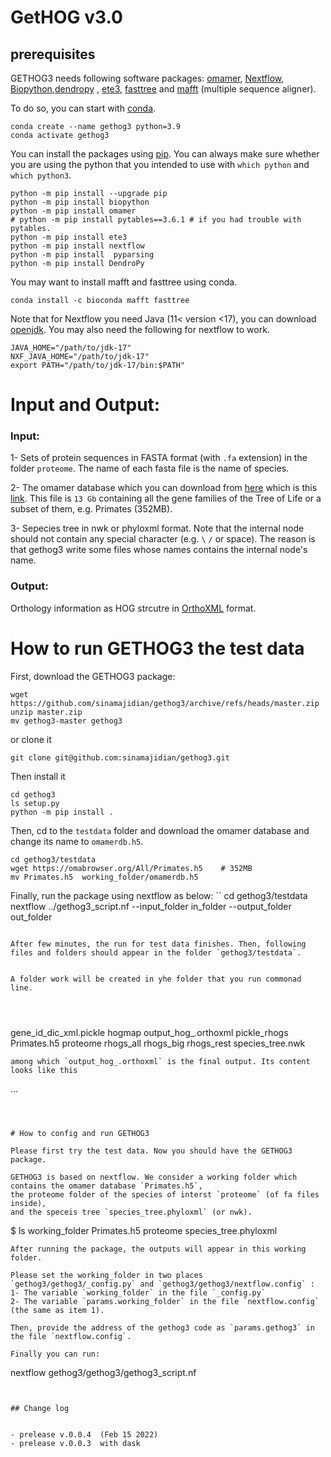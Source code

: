 GetHOG v3.0
======




## prerequisites

GETHOG3 needs following software packages:  [omamer](https://github.com/DessimozLab/omamer),  [Nextflow](https://nextflow.io/),
[Biopython](https://github.com/biopython/biopython),[dendropy](https://dendropy.org/) , [ete3](http://etetoolkit.org), [fasttree](http://www.microbesonline.org/fasttree/)
and [mafft](http://mafft.cbrc.jp/alignment/software/) (multiple sequence aligner).

To do so, you can start with [conda](https://docs.conda.io/en/latest/miniconda.html).
```
conda create --name gethog3 python=3.9
conda activate gethog3
```
You can install the packages using [pip](https://pypi.org/).
You can always make sure whether you are using the python that you intended to use with `which python`  and `which python3`.
``` 
python -m pip install --upgrade pip
python -m pip install biopython
python -m pip install omamer
# python -m pip install pytables==3.6.1 # if you had trouble with pytables.
python -m pip install ete3  
python -m pip install nextflow
python -m pip install  pyparsing
python -m pip install DendroPy 
```

You may want to install mafft and fasttree using conda. 
```  
conda install -c bioconda mafft fasttree
```

Note that for Nextflow you need Java (11< version <17), you can download [openjdk](https://jdk.java.net/java-se-ri/17). You may also need the following for nextflow to work.
```
JAVA_HOME="/path/to/jdk-17"
NXF_JAVA_HOME="/path/to/jdk-17"
export PATH="/path/to/jdk-17/bin:$PATH"
```



# Input and Output: 

### Input: 
1- Sets of protein sequences in FASTA format (with `.fa` extension) in the folder `proteome`. The name of each fasta file is the name of species.

2- The omamer database which you can download from [here](https://omabrowser.org/oma/current/) which is this [link](https://omabrowser.org/All/LUCA.h5). 
This file is `13 Gb` containing all the gene families of the Tree of Life or a subset of them, e.g. Primates (352MB). 

3- Sepecies tree in nwk or phyloxml format. Note that the internal node should not contain any special character (e.g. `\`  `/` or space). 
The reason is that gethog3 write some files whose names contains the internal node's name. 

### Output:
Orthology information as HOG strcutre in [OrthoXML](https://orthoxml.org/) format.




# How to run GETHOG3 the test data
First, download the GETHOG3 package:
```
wget https://github.com/sinamajidian/gethog3/archive/refs/heads/master.zip
unzip master.zip
mv gethog3-master gethog3
```
or clone it 
```
git clone git@github.com:sinamajidian/gethog3.git
```
Then install it
```
cd gethog3
ls setup.py
python -m pip install . 
```


Then, cd to the `testdata` folder and download the omamer database and change its name to `omamerdb.h5`.
```
cd gethog3/testdata
wget https://omabrowser.org/All/Primates.h5    # 352MB
mv Primates.h5  working_folder/omamerdb.h5 
```




Finally, run the package using nextflow as below:
``
cd gethog3/testdata
nextflow ../gethog3_script.nf  --input_folder in_folder   --output_folder out_folder
```

After few minutes, the run for test data finishes. Then, following files and folders should appear in the folder `gethog3/testdata`.


A folder work will be created in yhe folder that you run commonad line.




```
gene_id_dic_xml.pickle  hogmap  output_hog_.orthoxml  pickle_rhogs 
 Primates.h5  proteome  rhogs_all  rhogs_big  rhogs_rest  species_tree.nwk
```
among which `output_hog_.orthoxml` is the final output. Its content looks like this

```
<?xml version="1.0" ?>
<orthoXML xmlns="http://orthoXML.org/2011/" origin="OMA" originVersion="Nov 2021" version="0.3">
   <species name="MYCGE" NCBITaxId="1">
      <database name="QFO database " version="2020">
         <genes>
            <gene id="1000000000" protId="sp|P47500|RF1_MYCGE"/>
            <gene id="1000000001" protId="sp|P13927|EFTU_MYCGE"/>
            <gene id="1000000002" protId="sp|P47639|ATPB_MYCGE"/>
            
 ...
      <orthologGroup id="HOG:B0885011_sub10003">
         <property name="TaxRange" value="inter1"/>
         <geneRef id="1002000004"/>
         <geneRef id="1001000004"/>
      </orthologGroup>
   </groups>
</orthoXML>
```



# How to config and run GETHOG3

Please first try the test data. Now you should have the GETHOG3 package.

GETHOG3 is based on nextflow. We consider a working folder which contains the omamer database `Primates.h5`,
the proteome folder of the species of interst `proteome` (of fa files inside),
and the speceis tree `species_tree.phyloxml` (or nwk).
```
$ ls working_folder
Primates.h5  proteome  species_tree.phyloxml
```
After running the package, the outputs will appear in this working folder.  

Please set the working_folder in two places `gethog3/gethog3/_config.py` and `gethog3/gethog3/nextflow.config` :
1- The variable `working_folder` in the file `_config.py`
2- The variable `params.working_folder` in the file `nextflow.config` (the same as item 1).

Then, provide the address of the gethog3 code as `params.gethog3` in the file `nextflow.config`.

Finally you can run:
```
nextflow gethog3/gethog3/gethog3_script.nf
```


## Change log


- prelease v.0.0.4  (Feb 15 2022)
- prelease v.0.0.3  with dask
